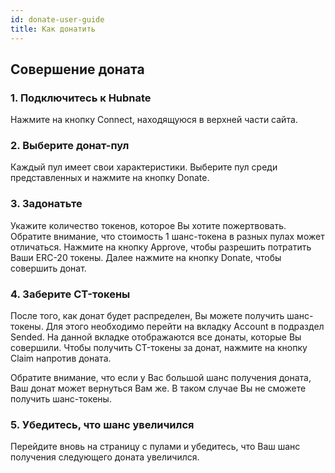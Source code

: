```yaml
---
id: donate-user-guide
title: Как донатить
---
```


## Совершение доната

### 1. Подключитесь к Hubnate

Нажмите на кнопку Connect, находящуюся в верхней части сайта.

### 2. Выберите донат-пул

Каждый пул имеет свои характеристики. Выберите пул среди представленных и нажмите на кнопку Donate.

### 3. Задонатьте

Укажите количество токенов, которое Вы хотите пожертвовать. Обратите внимание, что стоимость 1 шанс-токена в разных пулах может отличаться. Нажмите на кнопку Approve, чтобы разрешить потратить Ваши ERC-20 токены. Далее нажмите на кнопку Donate, чтобы совершить донат.

### 4. Заберите CT-токены

После того, как донат будет распределен, Вы можете получить шанс-токены. Для этого необходимо перейти на вкладку Account в подраздел Sended. На данной вкладке отображаются все донаты, которые Вы совершили. Чтобы получить CT-токены за донат, нажмите на кнопку Claim напротив доната.

Обратите внимание, что если у Вас большой шанс получения доната, Ваш донат может вернуться Вам же. В таком случае Вы не сможете получить шанс-токены.

### 5. Убедитесь, что шанс увеличился

Перейдите вновь на страницу с пулами и убедитесь, что Ваш шанс получения следующего доната увеличился.